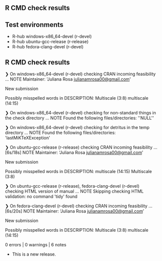 ## R CMD check results

## Test environments
- R-hub windows-x86_64-devel (r-devel)
- R-hub ubuntu-gcc-release (r-release)
- R-hub fedora-clang-devel (r-devel)

## R CMD check results
❯ On windows-x86_64-devel (r-devel)
  checking CRAN incoming feasibility ... NOTE
  Maintainer: 'Juliana Rosa <julianamrosa00@gmail.com>'
  
  New submission
  
  Possibly misspelled words in DESCRIPTION:
    Multiscale (3:8)
    multiscale (14:15)

❯ On windows-x86_64-devel (r-devel)
  checking for non-standard things in the check directory ... NOTE
  Found the following files/directories:
    ''NULL''

❯ On windows-x86_64-devel (r-devel)
  checking for detritus in the temp directory ... NOTE
  Found the following files/directories:
    'lastMiKTeXException'

❯ On ubuntu-gcc-release (r-release)
  checking CRAN incoming feasibility ... [6s/18s] NOTE
  Maintainer: ‘Juliana Rosa <julianamrosa00@gmail.com>’
  
  New submission
  
  Possibly misspelled words in DESCRIPTION:
    multiscale (14:15)
    Multiscale (3:8)

❯ On ubuntu-gcc-release (r-release), fedora-clang-devel (r-devel)
  checking HTML version of manual ... NOTE
  Skipping checking HTML validation: no command 'tidy' found

❯ On fedora-clang-devel (r-devel)
  checking CRAN incoming feasibility ... [6s/20s] NOTE
  Maintainer: ‘Juliana Rosa <julianamrosa00@gmail.com>’
  
  New submission
  
  Possibly misspelled words in DESCRIPTION:
    Multiscale (3:8)
    multiscale (14:15)

0 errors | 0 warnings | 6 notes

* This is a new release.
